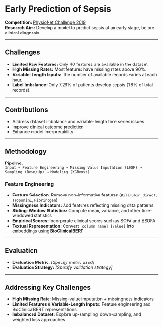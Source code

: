 # Early Prediction of Sepsis

**Competition:** [PhysioNet Challenge 2019](https://physionet.org/content/challenge-2019/1.0.0/)  
**Research Aim:** Develop a model to predict sepsis at an early stage, before clinical diagnosis.

---

## Challenges
- **Limited Raw Features:** Only 40 features are available in the dataset.  
- **High Missing Rates:** Most features have missing rates above 90%.  
- **Variable-Length Inputs:** The number of available records varies at each hour.  
- **Label Imbalance:** Only 7.26% of patients develop sepsis (1.8% of total records).  

---

## Contributions
- Address dataset imbalance and variable-length time series issues  
- Improve clinical outcome prediction  
- Enhance model interpretability  

---

## Methodology
**Pipeline:**  
`Input → Feature Engineering → Missing Value Imputation (LOOF) → Sampling (Down/Up) → Modeling (XGBoost)`

### Feature Engineering
- **Feature Selection:** Remove non-informative features (`Bilirubin_direct`, `TroponinI`, `Fibrinogen`)  
- **Missingness Indicators:** Add features reflecting missing data patterns  
- **Sliding-Window Statistics:** Compute mean, variance, and other time-windowed statistics  
- **Empirical Scores:** Incorporate clinical scores such as SOFA and ∆SOFA  
- **Textual Representation:** Convert `[column name] [value]` into embeddings using **BioClinicalBERT**  

---

## Evaluation
- **Evaluation Metric:** *[Specify metric used]*  
- **Evaluation Strategy:** *[Specify validation strategy]*  

---

## Addressing Key Challenges
- **High Missing Rate:** Missing-value imputation + missingness indicators  
- **Limited Features & Variable-Length Inputs:** Feature engineering and BioClinicalBERT representations  
- **Imbalanced Dataset:** Explore up-sampling, down-sampling, and weighted loss approaches  
